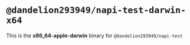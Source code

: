 # `@dandelion293949/napi-test-darwin-x64`

This is the **x86_64-apple-darwin** binary for `@dandelion293949/napi-test`
